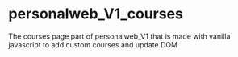 # personalweb_V1_courses
The courses page part of personalweb_V1 that is made with vanilla javascript to add custom courses and update DOM
